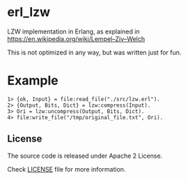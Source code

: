 # erl_lzw
LZW implementation in Erlang, as explained in https://en.wikipedia.org/wiki/Lempel–Ziv–Welch

This is not optimized in any way, but was written just for fun.

# Example
```
1> {ok, Input} = file:read_file("./src/lzw.erl").
2> {Output, Bits, Dict} = lzw:compress(Input).
3> Ori = lzw:uncompress(Output, Bits, Dict).
4> file:write_file("/tmp/original_file.txt", Ori).
```

## License
The source code is released under Apache 2 License.

Check [LICENSE](https://github.com/marcelog/erl_lzw/blob/master/LICENSE) file for more information.
